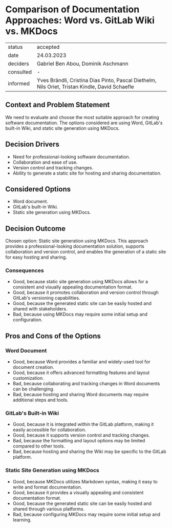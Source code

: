 # Comparison of Documentation Approaches: Word vs. GitLab Wiki vs. MKDocs

|           |          |
|-----------|----------|
| status    | accepted |
| date      | 24.03.2023 |
| deciders  | Gabriel Ben Abou, Dominik Aschmann |
| consulted | - |
| informed  | Yves Brändli, Cristina Dias Pinto, Pascal Diethelm, Nils Oriet, Tristan Kindle, David Schaefle |

## Context and Problem Statement

We need to evaluate and choose the most suitable approach for creating software documentation. The options considered are using Word, GitLab's built-in Wiki, and static site generation using MKDocs.

## Decision Drivers

- Need for professional-looking software documentation.
- Collaboration and ease of use.
- Version control and tracking changes.
- Ability to generate a static site for hosting and sharing documentation.

## Considered Options

- Word document.
- GitLab's built-in Wiki.
- Static site generation using MKDocs.

## Decision Outcome

Chosen option: Static site generation using MKDocs. This approach provides a professional-looking documentation solution, supports collaboration and version control, and enables the generation of a static site for easy hosting and sharing.

### Consequences

- Good, because static site generation using MKDocs allows for a consistent and visually appealing documentation format.
- Good, because it promotes collaboration and version control through GitLab's versioning capabilities.
- Good, because the generated static site can be easily hosted and shared with stakeholders.
- Bad, because using MKDocs may require some initial setup and configuration.

## Pros and Cons of the Options

### Word Document

- Good, because Word provides a familiar and widely-used tool for document creation.
- Good, because it offers advanced formatting features and layout customization.
- Bad, because collaborating and tracking changes in Word documents can be challenging.
- Bad, because hosting and sharing Word documents may require additional steps and tools.

### GitLab's Built-in Wiki

- Good, because it is integrated within the GitLab platform, making it easily accessible for collaboration.
- Good, because it supports version control and tracking changes.
- Bad, because the formatting and layout options may be limited compared to other tools.
- Bad, because hosting and sharing the Wiki may be specific to the GitLab platform.

### Static Site Generation using MKDocs

- Good, because MKDocs utilizes Markdown syntax, making it easy to write and format documentation.
- Good, because it provides a visually appealing and consistent documentation format.
- Good, because the generated static site can be easily hosted and shared through various platforms.
- Bad, because configuring MKDocs may require some initial setup and learning.
